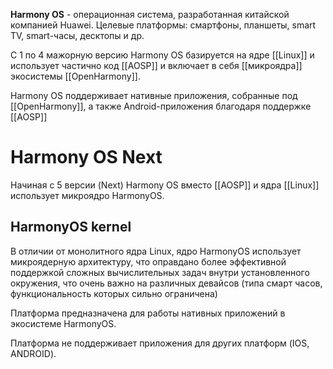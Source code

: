 **Harmony OS** - операционная система, разработанная китайской компанией Huawei. Целевые платформы: смартфоны, планшеты, smart TV, smart-часы, десктопы и др.

С 1 по 4 мажорную версию Harmony OS базируется на ядре [[Linux]] и использует частично код [[AOSP]] и включает в себя [[микроядра]]  экосистемы [[OpenHarmony]].

Harmony OS поддерживает нативные приложения, собранные под [[OpenHarmony]], а также Android-приложения благодаря поддержке [[AOSP]]
# Harmony OS Next

Начиная с 5 версии (Next) Harmony OS вместо [[AOSP]] и ядра [[Linux]] использует микроядро HarmonyOS.


## HarmonyOS kernel

В отличии от монолитного ядра Linux, ядро HarmonyOS использует микроядерную архитектуру, что оправдано более эффективной поддержкой сложных вычислительных задач внутри установленного окружения, что очень важно на различных девайсов (типа смарт часов, функциональность которых сильно ограничена)

Платформа предназначена для работы нативных приложений в экосистеме HarmonyOS.

Платформа не поддерживает приложения для других платформ (IOS, ANDROID).

